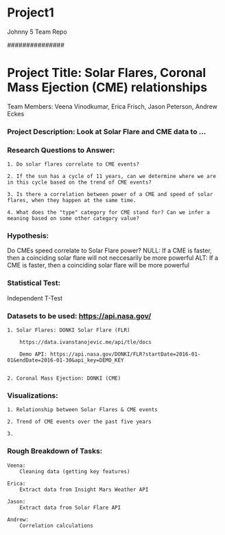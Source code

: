 # Project1
Johnny 5 Team Repo


###############

# Project Title: Solar Flares, Coronal Mass Ejection (CME) relationships

Team Members: Veena Vinodkumar, Erica Frisch, Jason Peterson, Andrew Eckes

### Project Description: Look at Solar Flare and CME data to ...

### Research Questions to Answer:

    1. Do solar flares correlate to CME events?

    2. If the sun has a cycle of 11 years, can we determine where we are in this cycle based on the trend of CME events?

    3. Is there a correlation between power of a CME and speed of solar flares, when they happen at the same time.

    4. What does the "type" category for CME stand for? Can we infer a meaning based on some other category value?

### Hypothesis:
Do CMEs speed correlate to Solar Flare power?
 NULL: If a CME is faster,
       then a coinciding solar flare will not neccesarily be more powerful
 ALT: If a CME is faster,
       then a coinciding solar flare will be more powerful
### Statistical Test:
Independent T-Test

### Datasets to be used: https://api.nasa.gov/

    1. Solar Flares: DONKI Solar Flare (FLR)

        https://data.ivanstanojevic.me/api/tle/docs
    
        Demo API: https://api.nasa.gov/DONKI/FLR?startDate=2016-01-01&endDate=2016-01-30&api_key=DEMO_KEY


    2. Coronal Mass Ejection: DONKI (CME)
        
### Visualizations:

    1. Relationship between Solar Flares & CME events

    2. Trend of CME events over the past five years

    3. 


### Rough Breakdown of Tasks:

    Veena:
        Cleaning data (getting key features)

    Erica:
        Extract data from Insight Mars Weather API

    Jason:
        Extract data from Solar Flare API

    Andrew:
        Correlation calculations